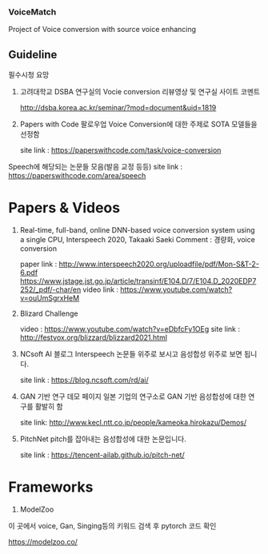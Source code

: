 ### VoiceMatch
Project of Voice conversion with source voice enhancing


## Guideline

필수시청 요망

1. 고려대학교 DSBA 연구실의 Vocie conversion 리뷰영상 및 연구실 사이트 코멘트 

    http://dsba.korea.ac.kr/seminar/?mod=document&uid=1819

2. Papers with Code 팔로우업
Voice Conversion에 대한 주제로 SOTA 모델들을 선정함

    site link : https://paperswithcode.com/task/voice-conversion

Speech에 해당되는 논문들 모음(발음 교정 등등)
    site link : https://paperswithcode.com/area/speech

# Papers & Videos

1.  Real-time, full-band, online DNN-based voice conversion system using a single CPU, Interspeech 2020, Takaaki Saeki
Comment : 경량화, voice conversion

    paper link : http://www.interspeech2020.org/uploadfile/pdf/Mon-S&T-2-6.pdf
              https://www.jstage.jst.go.jp/article/transinf/E104.D/7/E104.D_2020EDP7252/_pdf/-char/en
    video link : https://www.youtube.com/watch?v=ouUmSgrxHeM

2. Blizard Challenge

    video : https://www.youtube.com/watch?v=eDbfcFy1OEg
    site link : http://festvox.org/blizzard/blizzard2021.html

3. NCsoft AI 블로그
Interspeech 논문들 위주로 보시고 음성합성 위주로 보면 됩니다. 

    site link : https://blog.ncsoft.com/rd/ai/

4. GAN 기반 연구 데모 페이지
일본 기업의 연구소로 GAN 기반 음성합성에 대한 연구를 활발히 함 

    site link: http://www.kecl.ntt.co.jp/people/kameoka.hirokazu/Demos/

5. PitchNet
pitch를 잡아내는 음성합성에 대한 논문입니다. 

    site link : https://tencent-ailab.github.io/pitch-net/


# Frameworks

1. ModelZoo

이 곳에서 voice, Gan, Singing등의 키워드 검색 후 pytorch 코드 확인

https://modelzoo.co/



